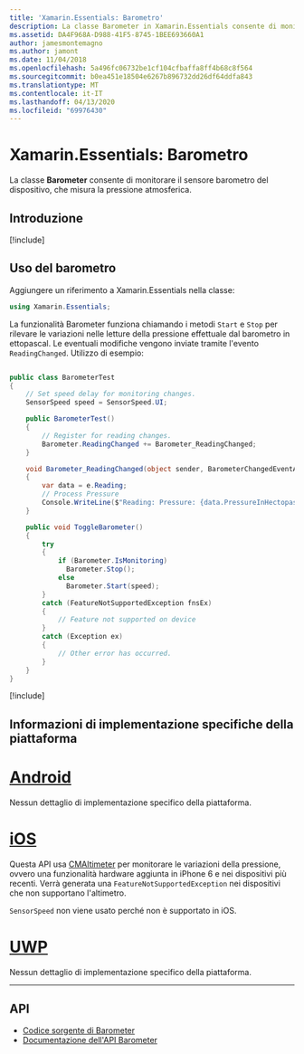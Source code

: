 ```yaml
---
title: 'Xamarin.Essentials: Barometro'
description: La classe Barometer in Xamarin.Essentials consente di monitorare il sensore barometro del dispositivo, che misura la pressione atmosferica.
ms.assetid: DA4F968A-D988-41F5-8745-1BEE693660A1
author: jamesmontemagno
ms.author: jamont
ms.date: 11/04/2018
ms.openlocfilehash: 5a496fc06732be1cf104cfbaffa8ff4b68c8f564
ms.sourcegitcommit: b0ea451e18504e6267b896732dd26df64ddfa843
ms.translationtype: MT
ms.contentlocale: it-IT
ms.lasthandoff: 04/13/2020
ms.locfileid: "69976430"
---
```

# <a name="xamarinessentials-barometer"></a>Xamarin.Essentials: Barometro

La classe **Barometer** consente di monitorare il sensore barometro del dispositivo, che misura la pressione atmosferica.

## <a name="get-started"></a>Introduzione

[!include[](~/essentials/includes/get-started.md)]

## <a name="using-barometer"></a>Uso del barometro

Aggiungere un riferimento a Xamarin.Essentials nella classe:

```csharp
using Xamarin.Essentials;
```

La funzionalità Barometer funziona chiamando i metodi `Start` e `Stop` per rilevare le variazioni nelle letture della pressione effettuale dal barometro in ettopascal. Le eventuali modifiche vengono inviate tramite l'evento `ReadingChanged`. Utilizzo di esempio:

```csharp

public class BarometerTest
{
    // Set speed delay for monitoring changes.
    SensorSpeed speed = SensorSpeed.UI;

    public BarometerTest()
    {
        // Register for reading changes.
        Barometer.ReadingChanged += Barometer_ReadingChanged;
    }

    void Barometer_ReadingChanged(object sender, BarometerChangedEventArgs e)
    {
        var data = e.Reading;
        // Process Pressure
        Console.WriteLine($"Reading: Pressure: {data.PressureInHectopascals} hectopascals");
    }

    public void ToggleBarometer()
    {
        try
        {
            if (Barometer.IsMonitoring)
              Barometer.Stop();
            else
              Barometer.Start(speed);
        }
        catch (FeatureNotSupportedException fnsEx)
        {
            // Feature not supported on device
        }
        catch (Exception ex)
        {
            // Other error has occurred.
        }
    }
}
```

[!include[](~/essentials/includes/sensor-speed.md)]

## <a name="platform-implementation-specifics"></a>Informazioni di implementazione specifiche della piattaforma

# <a name="android"></a>[Android](#tab/android)

Nessun dettaglio di implementazione specifico della piattaforma.

# <a name="ios"></a>[iOS](#tab/ios)

Questa API usa [CMAltimeter](https://developer.apple.com/documentation/coremotion/cmaltimeter#//apple_ref/occ/cl/CMAltimeter) per monitorare le variazioni della pressione, ovvero una funzionalità hardware aggiunta in iPhone 6 e nei dispositivi più recenti. Verrà generata una `FeatureNotSupportedException` nei dispositivi che non supportano l'altimetro.

`SensorSpeed` non viene usato perché non è supportato in iOS.

# <a name="uwp"></a>[UWP](#tab/uwp)

Nessun dettaglio di implementazione specifico della piattaforma.

-----

## <a name="api"></a>API

- [Codice sorgente di Barometer](https://github.com/xamarin/Essentials/tree/master/Xamarin.Essentials/Barometer)
- [Documentazione dell'API Barometer](xref:Xamarin.Essentials.Barometer)
